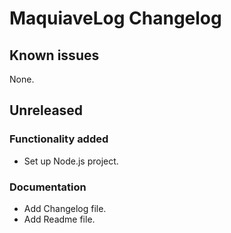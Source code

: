 # MaquiaveLog Changelog

## Known issues

None.

## Unreleased

### Functionality added

- Set up Node.js project.

### Documentation

- Add Changelog file.
- Add Readme file.
